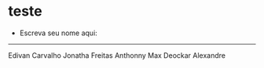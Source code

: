# teste

* Escreva seu nome aqui: 
---
Edivan Carvalho
Jonatha Freitas
Anthonny Max
Deockar Alexandre